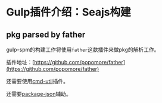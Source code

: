 # Gulp插件介绍：Seajs构建


## pkg parsed by father

gulp-spm的构建工作将使用`father`这款插件来做pkg的解析工作。

插件地址：[https://github.com/popomore/father](https://github.com/popomore/father)


还需要使用[cmd-util](https://www.npmjs.com/package/cmd-util)插件。

还需要[package-json](https://www.npmjs.com/package/package-json)辅助。